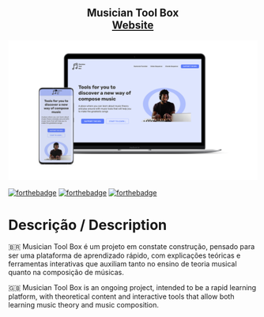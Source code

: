 <h2 align="center">
  Musician Tool Box<br/>
  <a href="https://musiciantoolbox.netlify.app/" target="_blank">Website</a>
</h2>
<div align="center">
  <img alt="Demo" src="./img/mockup-projeto.png" />
</div>

[![forthebadge](https://forthebadge.com/images/badges/uses-html.svg)](https://forthebadge.com)
[![forthebadge](https://forthebadge.com/images/badges/uses-css.svg)](https://forthebadge.com)
[![forthebadge](https://forthebadge.com/images/badges/uses-js.svg)](https://forthebadge.com)

# Descrição / Description
🇧🇷 Musician Tool Box é um projeto em constate construção, pensado para ser uma plataforma de aprendizado rápido, com explicações teóricas e ferramentas interativas que auxiliam tanto no ensino de teoria musical quanto na composição de músicas.

🇬🇧 Musician Tool Box is an ongoing project, intended to be a rapid learning platform, with theoretical content and interactive tools that allow both learning music theory and music composition.
